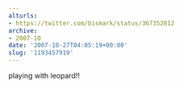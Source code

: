 ```yaml
---
alturls:
- https://twitter.com/bismark/status/367352812
archive:
- 2007-10
date: '2007-10-27T04:05:19+00:00'
slug: '1193457919'
---
```


playing with leopard!!


